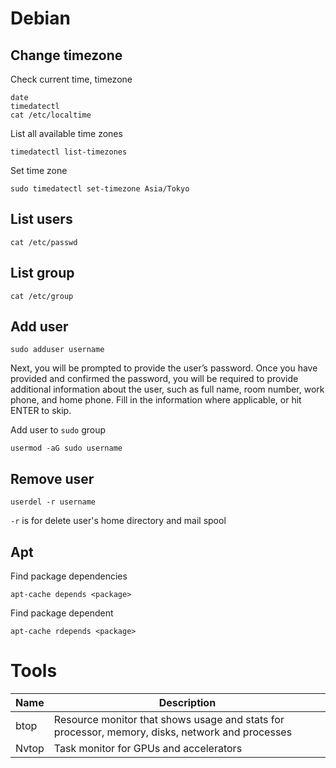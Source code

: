 # Debian

## Change timezone
Check current time, timezone
```
date
timedatectl
cat /etc/localtime
```
List all available time zones
```
timedatectl list-timezones
```
Set time zone
```
sudo timedatectl set-timezone Asia/Tokyo
```
## List users
```
cat /etc/passwd
```
## List group
```
cat /etc/group
```

## Add user

    sudo adduser username
Next, you will be prompted to provide the user’s password. Once you have provided and confirmed the password, you will be required to provide additional information about the user, such as full name, room number, work phone, and home phone. Fill in the information where applicable, or hit ENTER to skip.

Add user to `sudo` group

    usermod -aG sudo username

## Remove user

    userdel -r username

`-r` is for delete user's home directory and mail spool
## Apt
Find package dependencies

    apt-cache depends <package>

Find package dependent

    apt-cache rdepends <package>

# Tools
|Name|Description|
|---|---|
|btop|Resource monitor that shows usage and stats for processor, memory, disks, network and processes|
|Nvtop|Task monitor for GPUs and accelerators|